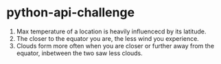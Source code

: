 # python-api-challenge


1. Max temperature of a location is heavily influencecd by its latitude.
2. The closer to the equator you are, the less wind you experience.
3. Clouds form more often when you are closer or further away from the equator, inbetween the two saw less clouds.
